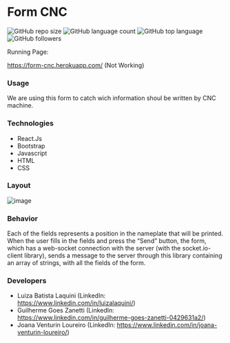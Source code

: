 # Form CNC
![GitHub repo size](https://img.shields.io/github/repo-size/luizalaquini/form-cnc)
![GitHub language count](https://img.shields.io/github/languages/count/luizalaquini/form-cnc)
![GitHub top language](https://img.shields.io/github/languages/top/luizalaquini/form-cnc)
![GitHub followers](https://img.shields.io/github/followers/luizalaquini?label=follow&style=social)

Running Page: 

https://form-cnc.herokuapp.com/ (Not Working)

### Usage
We are using this form to catch wich information shoul be written by CNC machine. 

### Technologies 
- React.Js
- Bootstrap
- Javascript
- HTML
- CSS

### Layout
![image](https://user-images.githubusercontent.com/72242547/187994358-a6f14886-0f7f-4b23-ac04-a9a4a4c9ffb9.png)

### Behavior
Each of the fields represents a position in the nameplate that will be printed. When the user fills in the fields and press the “Send” button, the form, which has a web-socket connection with the server (with the socket.io-client library), sends a message to the server through this library containing an array of strings, with all the fields of the form.

### Developers
- Luiza Batista Laquini (LinkedIn: https://www.linkedin.com/in/luizalaquini/)
- Guilherme Goes Zanetti (LinkedIn: https://www.linkedin.com/in/guilherme-goes-zanetti-0429631a2/)
- Joana Venturin Loureiro (LinkedIn: https://www.linkedin.com/in/joana-venturin-loureiro/)
